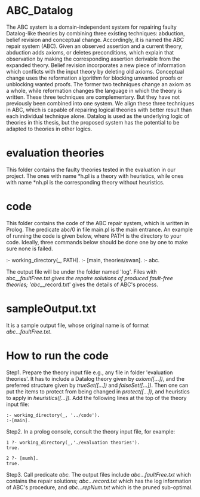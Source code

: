 # ABC_Datalog
The ABC system is a domain-independent system for repairing faulty Datalog-like theories by combining three existing techniques: abduction, belief revision and conceptual change. Accordingly, it is named the ABC repair system (ABC). Given an observed assertion and a current theory, abduction adds axioms, or deletes preconditions, which explain that observation by making the corresponding assertion derivable from the expanded theory. Belief revision incorporates a new piece of information which conflicts with the input theory by deleting old axioms. Conceptual change uses the reformation algorithm for blocking unwanted proofs or unblocking wanted proofs. The former two techniques change an axiom as a whole, while reformation changes the language in which the theory is written. These three techniques are complementary. But they have not previously been combined into one system. We align these three techniques in ABC, which is capable of repairing logical theories with better result than each individual technique alone. Datalog is used as the underlying logic of theories in this thesis, but the proposed system has the potential to be adapted to theories in other logics.


# evaluation theories
This folder contains the faulty theories tested in the evaluation in our project. The ones with name *h.pl is a theory with heuristics, while ones with name *nh.pl is the corresponding theory without heuristics.


# code
This folder contains the code of the ABC repair system, which is written in Prolog. The predicate abc/0 in file main.pl is the main entrance. An example of running the code is given below, where PATH is the directory to your code. Ideally, three commands below should be done one by one to make sure none is failed.

:- working_directory(_, PATH).
:- [main, theories/swan].
:- abc.

The output file will be under the folder named 'log'. Files with abc_*_*_faultFree.txt gives the repaire solutions of produced fault-free theories; 'abc_*_*_record.txt' gives the details of ABC's process.

# sampleOutput.txt
It is a sample output file, whose original name is of format _abc_..._faultFree.txt_.

# How to run the code
Step1. Prepare the theory input file e.g., any file in folder 'evaluation theories'. It has to include a Datalog theory given by _axiom([...])_, and the preferred structure given by _trueSet([...])_ and _falseSet([...])_. Then one can put the items to protect from being changed in _protect([...])_, and heuristics to apply in _heuristics([...])._ Add the following lines at the top of the theory input file:  

```
:- working_directory(_, '../code').
:-[main].
```

Step2. In a prolog console, consult the theory input file, for example:
```
1 ?- working_directory(_,'./evaluation theories').
true.

2 ?- [mumh].
true.
```

Step3. Call predicate _abc._ The output files include _abc_..._faultFree.txt_ which contains the repair solutions; _abc_..._record.txt_ which has the log information of ABC's procedure, and _abc_..._repNum.txt_ which is the pruned sub-optimal.



